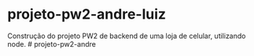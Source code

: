 # projeto-pw2-andre-luiz
Construção do projeto PW2 de backend de uma loja de celular, utilizando node.
#   p r o j e t o - p w 2 - a n d r e 
 
 
